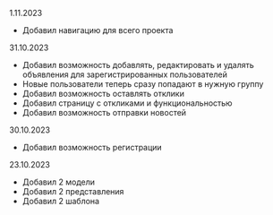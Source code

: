 1.11.2023

* Добавил навигацию для всего проекта

31.10.2023

* Добавил возможность добавлять, редактировать и удалять объявления для зарегистрированных пользователей
* Новые пользователи теперь сразу попадают в нужную группу
* Добавил возможность оставлять отклики
* Добавил страницу с откликами и функциональностью
* Добавил возможность отправки новостей

30.10.2023

* Добавил возможность регистрации

23.10.2023

* Добавил 2 модели
* Добавил 2 представления
* Добавил 2 шаблона
